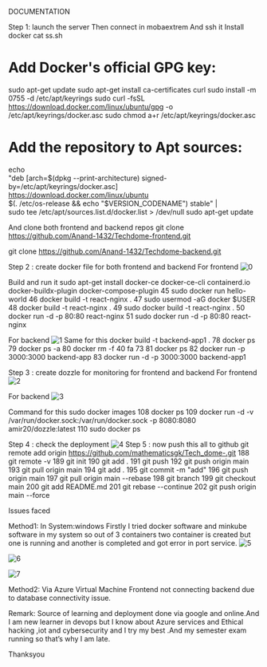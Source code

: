 DOCUMENTATION


Step 1: launch the server 
Then connect in mobaextrem
And ssh it
Install docker 
cat ss.sh
# Add Docker's official GPG key:
sudo apt-get update
sudo apt-get install ca-certificates curl
sudo install -m 0755 -d /etc/apt/keyrings
sudo curl -fsSL https://download.docker.com/linux/ubuntu/gpg -o /etc/apt/keyrings/docker.asc
sudo chmod a+r /etc/apt/keyrings/docker.asc

# Add the repository to Apt sources:
echo \
  "deb [arch=$(dpkg --print-architecture) signed-by=/etc/apt/keyrings/docker.asc] https://download.docker.com/linux/ubuntu \
  $(. /etc/os-release && echo "$VERSION_CODENAME") stable" | \
  sudo tee /etc/apt/sources.list.d/docker.list > /dev/null
sudo apt-get update

And clone both frontend and backend repos
git clone  https://github.com/Anand-1432/Techdome-frontend.git

git clone https://github.com/Anand-1432/Techdome-backend.git

Step 2 : create docker file for both frontend and backend
For frontend 
![0](https://github.com/user-attachments/assets/c293ab60-4b70-4799-a711-03eb4aa5edb7)

Build and run it
sudo apt-get install docker-ce docker-ce-cli containerd.io docker-buildx-plugin docker-compose-plugin
   45  sudo docker run hello-world
   46  docker build -t react-nginx .
   47  sudo usermod -aG docker $USER
   48  docker build -t react-nginx .
   49  sudo docker build -t react-nginx .
   50  docker run -d -p 80:80 react-nginx
   51  sudo docker run -d -p 80:80 react-nginx

For backend
![1](https://github.com/user-attachments/assets/1e4ca4bf-e650-47cc-b61d-cf6fa8566d9a)
Same for this
  docker build -t backend-app1 .
   78  docker ps
   79  docker ps -a
   80  docker rm -f 40 fa 73
   81  docker ps
   82  docker run -p 3000:3000 backend-app
   83  docker run -d -p 3000:3000 backend-app1





Step 3 : create dozzle for monitoring for frontend and backend
For frontend
![2](https://github.com/user-attachments/assets/7b253486-156c-4085-9b03-40ae60dc7d51)

For backend
![3](https://github.com/user-attachments/assets/24733daa-0da3-4643-abbf-8e08828869ff)

Command for this 
sudo docker images  108  docker ps
  109  docker run -d -v /var/run/docker.sock:/var/run/docker.sock -p 8080:8080 amir20/dozzle:latest
  110  sudo docker ps

Step 4 : check the deployment
![4](https://github.com/user-attachments/assets/0be92cf1-7227-4be7-abe1-2321bbf54f12)
Step 5 : now push this all to github
  git remote add origin https://github.com/mathematicsgk/Tech_dome-.git
  188  git remote -v
  189  git init
  190  git add .
  191  git push
  192  git push origin main
  193  git pull origin main
  194  git add .
  195  git commit -m "add"
  196  git push origin main
  197  git pull origin main --rebase
  198  git branch
  199  git checkout main
  200  git add README.md
  201  git rebase --continue
  202  git push origin main --force

Issues faced

Method1: In System:windows
Firstly I tried docker software and minkube software in my system so out of 3 containers two container is created but one is running and another is completed and got error in port service.
![5](https://github.com/user-attachments/assets/79e465ac-0b38-4cea-9ada-a4f166e727d6)
 
![6](https://github.com/user-attachments/assets/d8f51715-1470-4c97-aebf-26bc5a92c619)

![7](https://github.com/user-attachments/assets/ab80db99-cc24-4766-945d-68e3290ff1b2)

Method2: Via Azure Virtual Machine 
Frontend not connecting backend due to database connectivity issue.


Remark:
Source of learning and deployment done via google and online.And I am new learner in devops but I know about Azure services and Ethical hacking ,iot and cybersecurity and I try my best .And my semester exam running so that’s why I am late.

Thanksyou


